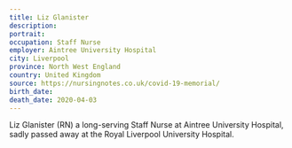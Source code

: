 ```yaml
---
title: Liz Glanister
description: 
portrait: 
occupation: Staff Nurse
employer: Aintree University Hospital
city: Liverpool
province: North West England
country: United Kingdom
source: https://nursingnotes.co.uk/covid-19-memorial/
birth_date: 
death_date: 2020-04-03
---
```


Liz Glanister (RN) a long-serving Staff Nurse at Aintree University Hospital, sadly passed away at the Royal Liverpool University Hospital.